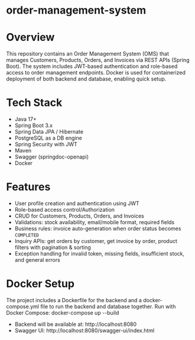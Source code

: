# order-management-system
# Overview
This repository contains an Order Management System (OMS) that manages Customers, Products, Orders, and Invoices via REST APIs (Spring Boot). The system includes JWT-based authentication and role-based access to order management endpoints. Docker is used for containerized deployment of both backend and database, enabling quick setup.

# Tech Stack
- Java 17+
- Spring Boot 3.x
- Spring Data JPA / Hibernate
- PostgreSQL as a DB engine
- Spring Security with JWT
- Maven
- Swagger (springdoc-openapi)
- Docker 

# Features
- User profile creation and authentication using JWT
- Role-based access control/Authorization
- CRUD for Customers, Products, Orders, and Invoices  
- Validations: stock availability, email/mobile format, required fields  
- Business rules: invoice auto-generation when order status becomes `COMPLETED`  
- Inquiry APIs: get orders by customer, get invoice by order, product filters with pagination & sorting  
- Exception handling for invalid token, missing fields, insufficient stock, and general errors  


# Docker Setup
The project includes a Dockerfile for the backend and a docker-compose.yml file to run the backend and database together.
Run with Docker Compose:
           docker-compose up --build

- Backend will be available at: http://localhost:8080
- Swagger UI: http://localhost:8080/swagger-ui/index.html
